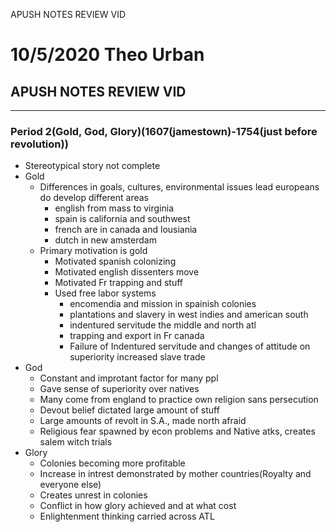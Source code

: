 APUSH NOTES REVIEW VID

# 10/5/2020 Theo Urban
## APUSH NOTES REVIEW VID 
***
### Period 2(Gold, God, Glory)(1607(jamestown)-1754(just before revolution))
 - Stereotypical story not complete
 - Gold
	 - Differences in goals, cultures, environmental issues lead europeans do develop different areas
		 - english from mass to virginia
		 - spain is california and southwest
		 - french are in canada and lousiania
		 - dutch in new amsterdam
	 - Primary motivation is gold
		 - Motivated spanish colonizing
		 - Motivated english dissenters move
		 - Motivated Fr trapping and stuff
		 - Used free labor systems
			 - encomendia and mission in spainish colonies
			 - plantations and slavery in west indies and american south
			 - indentured servitude the middle and north atl
			 - trapping and export in Fr canada
			 - Failure of Indentured servitude and changes of attitude on superiority increased slave trade
 - God
	 - Constant and improtant factor for many ppl
	 - Gave sense of superiority over natives
	 - Many come from england to practice own religion sans persecution
	 - Devout belief dictated large amount of stuff
	 - Large amounts of revolt in S.A., made north afraid
	 - Religious fear spawned by econ problems and Native atks, creates salem witch trials
 - Glory
	 - Colonies becoming more profitable
	 - Increase in intrest demonstrated by mother countries(Royalty and everyone else)
	 - Creates unrest in colonies
	 - Conflict in how glory achieved and at what cost
	 - Enlightenment thinking carried across ATL

